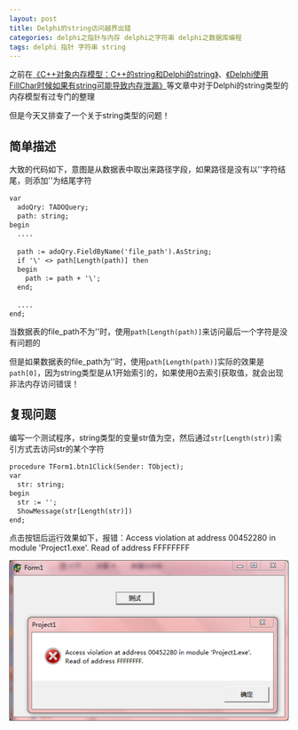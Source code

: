 ```yaml
---
layout: post
title: Delphi的string访问越界出错
categories: delphi之指针与内存 delphi之字符串 delphi之数据库编程
tags: delphi 指针 字符串 string
---
```


之前在[《C++对象内存模型：C++的string和Delphi的string》](http://www.xumenger.com/cpp-delphi-string-20161116/)、[《Delphi使用FillChar时候如果有string可能导致内存泄漏》](http://www.xumenger.com/delphi-string-memory-20151118/)等文章中对于Delphi的string类型的内存模型有过专门的整理

但是今天又排查了一个关于string类型的问题！

## 简单描述

大致的代码如下，意图是从数据表中取出来路径字段，如果路径是没有以'\'字符结尾，则添加'\'为结尾字符

```
var
  adoQry: TADOQuery;
  path: string;
begin
  ....

  path := adoQry.FieldByName('file_path').AsString;
  if '\' <> path[Length(path)] then
  begin
    path := path + '\';
  end;
  
  ....
end;
```

当数据表的file_path不为''时，使用`path[Length(path)]`来访问最后一个字符是没有问题的

但是如果数据表的file_path为''时，使用`path[Length(path)]`实际的效果是`path[0]`，因为string类型是从1开始索引的，如果使用0去索引获取值，就会出现非法内存访问错误！

## 复现问题

编写一个测试程序，string类型的变量str值为空，然后通过`str[Length(str)]`索引方式去访问str的某个字符

```
procedure TForm1.btn1Click(Sender: TObject);
var
  str: string;
begin
  str := '';
  ShowMessage(str[Length(str)])
end;
```

点击按钮后运行效果如下，报错：Access violation at address 00452280 in module 'Project1.exe'. Read of address FFFFFFFF

![image](../media/image/2017-01-09/01.png)
